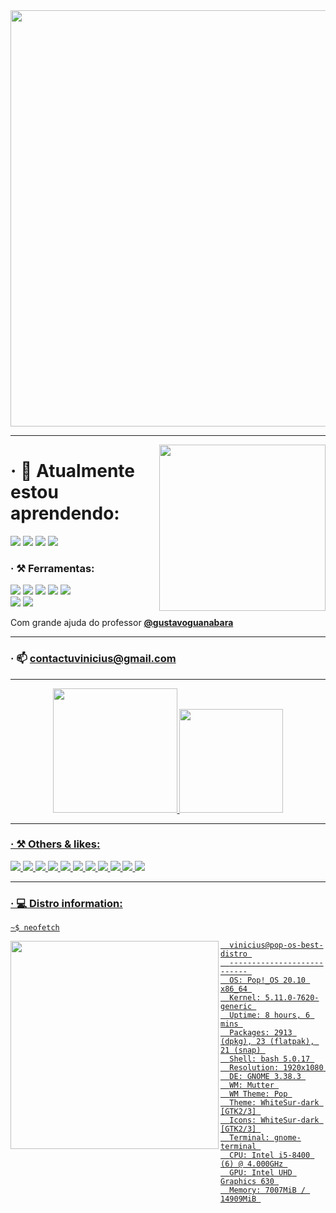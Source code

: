 <div align="center">
  <img src="https://github.com/vinisantanadev/vinisantanadev/blob/main/vinicius.png" width="666"></img>
</div>


 
---

<img src="https://github.com/vinisantanadev/vinisantanadev/blob/main/code.gif" height="266" align="right"></img>


# · 🌱 Atualmente estou aprendendo: <br>
 
  <img src="https://img.shields.io/badge/HTML-239120?style=for-the-badge&logo=html5&logoColor=white"></img>
  <img src="https://img.shields.io/badge/CSS3-1572B6?style=for-the-badge&logo=css3&logoColor=white"></img>
  <img src="https://img.shields.io/badge/JavaScript-F7DF1E?style=for-the-badge&logo=javascript&logoColor=black"></img>
  <img src="https://img.shields.io/badge/Python-14354C?style=for-the-badge&logo=python&logoColor=white"></img> <br>
  
### · ⚒️ Ferramentas: <br>
  
  <img src="https://img.shields.io/badge/Git-F05032?style=for-the-badge&logo=git&logoColor=white"></img>
  <img src="https://img.shields.io/badge/GitHub-100000?style=for-the-badge&logo=github&logoColor=white"></img>
  <img src="https://img.shields.io/badge/GitKraken-179287?style=for-the-badge&logo=GitKraken&logoColor=white"></img>
  <img src="https://img.shields.io/badge/Linux-FCC624?style=for-the-badge&logo=linux&logoColor=black"></img>
  <img src="https://img.shields.io/badge/Figma-F24E1E?style=for-the-badge&logo=figma&logoColor=white"></img> <br>
  <img src="https://img.shields.io/badge/Visual_Studio_Code-0078D4?style=for-the-badge&logo=visual%20studio%20code&logoColor=white"></img>
  <img src="https://img.shields.io/badge/Adobe%20Photoshop-31A8FF?style=for-the-badge&logo=Adobe%20Photoshop&logoColor=black"></img>
  
  
  Com grande ajuda do professor <a href="https://github.com/gustavoguanabara">**@gustavoguanabara**</a>
  
  ---
 

### · 📫 contactuvinicius@gmail.com

---

 <div align="center">
  <a href="https://github.com/ViniciusCS-Dev">
  <img height="199em" src="https://github-readme-stats.vercel.app/api?username=vinisantanadev&show_icons=true&theme=shades-of-purple&include_all_commits=true&count_private=true"/>
  <img height="166em" src="https://github-readme-stats.vercel.app/api/top-langs/?username=vinisantanadev&layout=compact&langs_count=7&theme=shades-of-purple"/>
</div>

---
  
### · ⚒️ Others & likes: <br>

  <img src="https://img.shields.io/badge/Firefox_Browser-FF7139?style=for-the-badge&logo=Firefox-Browser&logoColor=white"></img>
  <img src="https://img.shields.io/badge/Pop!_OS-48B9C7?style=for-the-badge&logo=Pop!_OS&logoColor=white"></img>
  <img src="https://img.shields.io/badge/Notion-000000?style=for-the-badge&logo=notion&logoColor=white"></img>
  <img src="https://img.shields.io/badge/gimp-5C5543?style=for-the-badge&logo=gimp&logoColor=white"></img>
  <img src="https://img.shields.io/badge/blender-%23F5792A.svg?style=for-the-badge&logo=blender&logoColor=white"></img>
  <img src="https://img.shields.io/badge/Itch.io-FA5C5C?style=for-the-badge&logo=itchdotio&logoColor=white"></img>
  <img src="https://img.shields.io/badge/Reddit-FF4500?style=for-the-badge&logo=reddit&logoColor=white"></img>
  <img src="https://img.shields.io/badge/DeviantArt-05CC47?style=for-the-badge&logo=deviantart&logoColor=white"></img>
  <img src="https://img.shields.io/badge/Vivaldi-EF3939?style=for-the-badge&logo=Vivaldi&logoColor=white"></img>
  <img src="https://img.shields.io/badge/LibreOffice-18A303?style=for-the-badge&logo=LibreOffice&logoColor=white"></img>
  <img src="https://img.shields.io/badge/Adobe%20XD-470137?style=for-the-badge&logo=Adobe%20XD&logoColor=#FF61F6"></img>
  
---

### · 💻 Distro information:

```
~$ neofetch
```


<img src="https://b.thumbs.redditmedia.com/lsvm58KI2GuT8zdkdV2FWfjZ4Jk3MqTMViDcrc2g3Ko.png" align="left" width="333"></img>


<div align="left">

  ```
    vinicius@pop-os-best-distro 
    --------------------------- 
    OS: Pop!_OS 20.10 x86_64 
    Kernel: 5.11.0-7620-generic 
    Uptime: 8 hours, 6 mins 
    Packages: 2913 (dpkg), 23 (flatpak), 21 (snap) 
    Shell: bash 5.0.17 
    Resolution: 1920x1080 
    DE: GNOME 3.38.3 
    WM: Mutter 
    WM Theme: Pop 
    Theme: WhiteSur-dark [GTK2/3] 
    Icons: WhiteSur-dark [GTK2/3] 
    Terminal: gnome-terminal 
    CPU: Intel i5-8400 (6) @ 4.000GHz 
    GPU: Intel UHD Graphics 630 
    Memory: 7007MiB / 14909MiB 

  ```
</div
  
<!--
**ViniciusCS-Dev/ViniciusCS-Dev** is a ✨ _special_ ✨ repository because its `README.md` (this file) appears on your GitHub profile.

Here are some ideas to get you started:

- 🔭 I’m currently working on ...
- 🌱 I’m currently learning ...
- 👯 I’m looking to collaborate on ...
- 🤔 I’m looking for help with ...
- 💬 Ask me about ...
- 📫 How to reach me: ...
- 😄 Pronouns: ...
- ⚡ Fun fact: ...
-->
